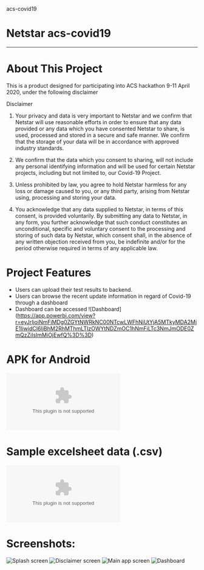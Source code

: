 acs-covid19



# Netstar acs-covid19

 

---

# About This Project

This is a product designed for participating into ACS hackathon 9-11 April 2020, under the following disclaimer

Disclaimer

1.	Your privacy and data is very important to Netstar and we confirm that Netstar will use 	reasonable efforts in order to ensure that any data provided or any data which you have 	consented Netstar to share, is used, processed and stored in a secure and safe manner. We 	confirm that the storage of your data will be in accordance with approved industry 	standards. 

2.	We confirm that the data which you consent to sharing, will not include any personal 	identifying information and will be used for certain Netstar projects, including but not limited 	to, our	Covid-19 Project.

3.	Unless prohibited by law, you agree to hold Netstar harmless for any loss or damage caused 	to you, or any third party, arising from Netstar using, processing and storing your data. 	
4.	You acknowledge that any data supplied to Netstar, in terms of this consent, is provided 	voluntarily. By submitting any data to Netstar, in any form, you further acknowledge that 	such conduct constitutes an unconditional, specific and voluntary consent to the processing 	and storing of such data by Netstar, which consent shall, in the absence of any 	written objection received from you, be indefinite and/or for the period otherwise required 	in terms of any applicable law. 



# Project Features

- Users can upload their test results to backend. 
- Users can browse the recent update information in regard of Covid-19 through a dashboard
- Dashboard can be accessed 
  ![Dashboard] (https://app.powerbi.com/view?r=eyJrIjoiNmFjMDg0ZGYtNWRkNC00NTcwLWFhNjUtYjA5MTkyMDA2MjE1IiwidCI6IjBhM2RhMThmLTIzOWYtNDZmOC1hNmFiLTc3NmJmODE0ZmQzZiIsImMiOjEwfQ%3D%3D)
 

# APK for Android 

![apk](https://github.com/Gharaibeh/acs-covid19/blob/master/Android%20APK/NetstarCovid.apk)

# Sample excelsheet data (.csv) 

![sheet](https://github.com/Gharaibeh/acs-covid19/blob/master/csv%20sample/NetstarCovid19%20.csv)

 
# Screenshots:

![Splash screen](https://github.com/Gharaibeh/acs-covid19/blob/master/Screenshots/splashscreen.png)
![Disclaimer screen](https://github.com/Gharaibeh/acs-covid19/blob/master/Screenshots/disclaimernew.png)
![Main app screen](https://github.com/Gharaibeh/acs-covid19/blob/master/Screenshots/home.png)
![Dashboard](https://github.com/Gharaibeh/acs-covid19/blob/master/Screenshots/dashboard.png)

